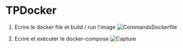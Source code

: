 # TPDocker
1. Ecrire le docker file et build / run l'image
![CommandsDockerfile](https://user-images.githubusercontent.com/59729635/196450236-bb2f9b76-bd02-46e9-b81d-3f4fc0549b25.JPG)


2. Ecrire et exécuter le docker-compose ![Capture](https://user-images.githubusercontent.com/59729635/196461798-b71dbc87-657e-467e-b18c-074bcbd02840.JPG)

